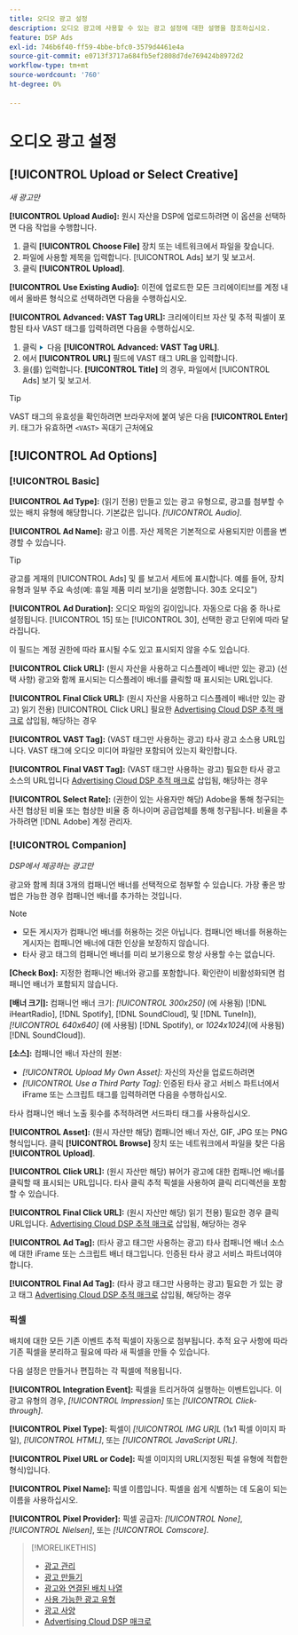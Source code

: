 ```yaml
---
title: 오디오 광고 설정
description: 오디오 광고에 사용할 수 있는 광고 설정에 대한 설명을 참조하십시오.
feature: DSP Ads
exl-id: 746b6f40-ff59-4bbe-bfc0-3579d4461e4a
source-git-commit: e0713f3717a684fb5ef2808d7de769424b8972d2
workflow-type: tm+mt
source-wordcount: '760'
ht-degree: 0%

---
```


# 오디오 광고 설정

## [!UICONTROL Upload or Select Creative]

*새 광고만*

**[!UICONTROL Upload Audio]:** 원시 자산을 DSP에 업로드하려면 이 옵션을 선택하면 다음 작업을 수행합니다.

1. 클릭 **[!UICONTROL Choose File]** 장치 또는 네트워크에서 파일을 찾습니다.
1. 파일에 사용할 제목을 입력합니다. [!UICONTROL Ads] 보기 및 보고서.
1. 클릭 **[!UICONTROL Upload]**.

**[!UICONTROL Use Existing Audio]:** 이전에 업로드한 모든 크리에이티브를 계정 내에서 올바른 형식으로 선택하려면 다음을 수행하십시오.

**[!UICONTROL Advanced: VAST Tag URL]:** 크리에이티브 자산 및 추적 픽셀이 포함된 타사 VAST 태그를 입력하려면 다음을 수행하십시오.

1. 클릭 ![화살표](/help/dsp/assets/compressed.png) 다음 **[!UICONTROL Advanced: VAST Tag URL]**.
1. 에서 **[!UICONTROL URL]** 필드에 VAST 태그 URL을 입력합니다.
1. 을(를) 입력합니다. **[!UICONTROL Title]** 의 경우, 파일에서 [!UICONTROL Ads] 보기 및 보고서.

>[!TIP]
>
> VAST 태그의 유효성을 확인하려면 브라우저에 붙여 넣은 다음 **[!UICONTROL Enter]** 키. 태그가 유효하면 `<VAST>` 꼭대기 근처에요

## [!UICONTROL Ad Options]

### [!UICONTROL Basic]

**[!UICONTROL Ad Type]:** (읽기 전용) 만들고 있는 광고 유형으로, 광고를 첨부할 수 있는 배치 유형에 해당합니다. 기본값은 입니다. *[!UICONTROL Audio]*.

**[!UICONTROL Ad Name]:** 광고 이름. 자산 제목은 기본적으로 사용되지만 이름을 변경할 수 있습니다.

>[!TIP]
>
> 광고를 게재의 [!UICONTROL Ads] 및 를 보고서 세트에 표시합니다. 예를 들어, 장치 유형과 일부 주요 속성(예: 휴일 제품 미리 보기)을 설명합니다. 30초 오디오&quot;)

**[!UICONTROL Ad Duration]:** 오디오 파일의 길이입니다. 자동으로 다음 중 하나로 설정됩니다. [!UICONTROL 15] 또는 [!UICONTROL 30], 선택한 광고 단위에 따라 달라집니다.

이 필드는 계정 권한에 따라 표시될 수도 있고 표시되지 않을 수도 있습니다.

**[!UICONTROL Click URL]:** (원시 자산을 사용하고 디스플레이 배너만 있는 광고) (선택 사항) 광고와 함께 표시되는 디스플레이 배너를 클릭할 때 표시되는 URL입니다.

**[!UICONTROL Final Click URL]:** (원시 자산을 사용하고 디스플레이 배너만 있는 광고) 읽기 전용) [!UICONTROL Click URL] 필요한 [Advertising Cloud DSP 추적 매크로](/help/dsp/campaign-management/macros.md) 삽입됨, 해당하는 경우

**[!UICONTROL VAST Tag]:** (VAST 태그만 사용하는 광고) 타사 광고 소스용 URL입니다. VAST 태그에 오디오 미디어 파일만 포함되어 있는지 확인합니다.

**[!UICONTROL Final VAST Tag]:** (VAST 태그만 사용하는 광고) 필요한 타사 광고 소스의 URL입니다 [Advertising Cloud DSP 추적 매크로](/help/dsp/campaign-management/macros.md) 삽입됨, 해당하는 경우

**[!UICONTROL Select Rate]:** (권한이 있는 사용자만 해당) Adobe을 통해 청구되는 사전 협상된 비율 또는 협상한 비율 중 하나이며 공급업체를 통해 청구됩니다. 비율을 추가하려면 [!DNL Adobe] 계정 관리자.

### [!UICONTROL Companion]

*DSP에서 제공하는 광고만*

광고와 함께 최대 3개의 컴패니언 배너를 선택적으로 첨부할 수 있습니다. 가장 좋은 방법은 가능한 경우 컴패니언 배너를 추가하는 것입니다.

>[!NOTE]
>
>* 모든 게시자가 컴패니언 배너를 허용하는 것은 아닙니다. 컴패니언 배너를 허용하는 게시자는 컴패니언 배너에 대한 인상을 보장하지 않습니다.
>* 타사 광고 태그의 컴패니언 배너를 미리 보기용으로 항상 사용할 수는 없습니다.


**\[Check Box\]:** 지정한 컴패니언 배너와 광고를 포함합니다. 확인란이 비활성화되면 컴패니언 배너가 포함되지 않습니다.

**\[배너 크기\]:** 컴패니언 배너 크기: *[!UICONTROL 300x250]* (에 사용됨) [!DNL iHeartRadio], [!DNL Spotify], [!DNL SoundCloud], 및 [!DNL TuneIn]), *[!UICONTROL 640x640]* (에 사용됨) [!DNL Spotify), or *1024x1024]*(에 사용됨) [!DNL SoundCloud]).

**\[소스\]:** 컴패니언 배너 자산의 원본:

* *[!UICONTROL Upload My Own Asset]:* 자신의 자산을 업로드하려면
* *[!UICONTROL Use a Third Party Tag]:* 인증된 타사 광고 서비스 파트너에서 iFrame 또는 스크립트 태그를 입력하려면 다음을 수행하십시오.

타사 컴패니언 배너 노출 횟수를 추적하려면 서드파티 태그를 사용하십시오.

**[!UICONTROL Asset]:** (원시 자산만 해당) 컴패니언 배너 자산, GIF, JPG 또는 PNG 형식입니다. 클릭 **[!UICONTROL Browse]** 장치 또는 네트워크에서 파일을 찾은 다음 **[!UICONTROL Upload]**.

**[!UICONTROL Click URL]:** (원시 자산만 해당) 뷰어가 광고에 대한 컴패니언 배너를 클릭할 때 표시되는 URL입니다. 타사 클릭 추적 픽셀을 사용하여 클릭 리디렉션을 포함할 수 있습니다.

**[!UICONTROL Final Click URL]:** (원시 자산만 해당) 읽기 전용) 필요한 경우 클릭 URL입니다. [Advertising Cloud DSP 추적 매크로](/help/dsp/campaign-management/macros.md) 삽입됨, 해당하는 경우

**[!UICONTROL Ad Tag]:** (타사 광고 태그만 사용하는 광고) 타사 컴패니언 배너 소스에 대한 iFrame 또는 스크립트 배너 태그입니다. 인증된 타사 광고 서비스 파트너여야 합니다.

**[!UICONTROL Final Ad Tag]:** (타사 광고 태그만 사용하는 광고) 필요한 가 있는 광고 태그 [Advertising Cloud DSP 추적 매크로](/help/dsp/campaign-management/macros.md) 삽입됨, 해당하는 경우

### 픽셀

배치에 대한 모든 기존 이벤트 추적 픽셀이 자동으로 첨부됩니다. 추적 요구 사항에 따라 기존 픽셀을 분리하고 필요에 따라 새 픽셀을 만들 수 있습니다.

다음 설정은 만들거나 편집하는 각 픽셀에 적용됩니다.

**[!UICONTROL Integration Event]:** 픽셀을 트리거하여 실행하는 이벤트입니다. 이 광고 유형의 경우, *[!UICONTROL Impression]* 또는 *[!UICONTROL Click-through]*.

**[!UICONTROL Pixel Type]:** 픽셀이 *[!UICONTROL IMG UR]L* (1x1 픽셀 이미지 파일), *[!UICONTROL HTML]*, 또는 *[!UICONTROL JavaScript URL]*.

**[!UICONTROL Pixel URL or Code]:** 픽셀 이미지의 URL(지정된 픽셀 유형에 적합한 형식)입니다.

**[!UICONTROL Pixel Name]:** 픽셀 이름입니다. 픽셀을 쉽게 식별하는 데 도움이 되는 이름을 사용하십시오.

**[!UICONTROL Pixel Provider]:** 픽셀 공급자: *[!UICONTROL None]*, *[!UICONTROL Nielsen]*, 또는 *[!UICONTROL Comscore]*.

>[!MORELIKETHIS]
>
>* [광고 관리](ad-about.md)
>* [광고 만들기](ad-create.md)
>* [광고와 연결된 배치 나열](/help/dsp/campaign-management/ads/ad-list-placements.md)
>* [사용 가능한 광고 유형](ad-types.md)
>* [광고 사양](/help/dsp/assets/ad-specs.pdf)
>* [Advertising Cloud DSP 매크로](/help/dsp/campaign-management/macros.md)

